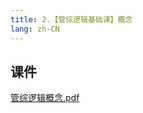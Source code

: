 ```yaml
---
title: 2.【管综逻辑基础课】概念
lang: zh-CN
---
```


## 课件
[管综逻辑概念.pdf](..%2F..%2Fpublic%2Flogic%2F1.%E9%80%BB%E8%BE%91-%E5%9F%BA%E7%A1%80%E7%9F%A5%E8%AF%86%2F2.%E3%80%90%E7%AE%A1%E7%BB%BC%E9%80%BB%E8%BE%91%E5%9F%BA%E7%A1%80%E8%AF%BE%E3%80%91%E6%A6%82%E5%BF%B5%2F%E7%AE%A1%E7%BB%BC%E9%80%BB%E8%BE%91%E6%A6%82%E5%BF%B5.pdf)


